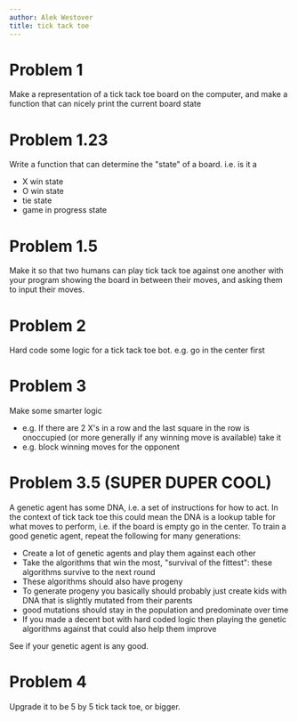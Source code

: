 ```yaml
---
author: Alek Westover
title: tick tack toe
---
```


# Problem 1
Make a representation of a tick tack toe board on the computer, and make a function that can nicely print the current board state

# Problem 1.23
Write a function that can determine the "state" of a board. i.e. is it a 
- X win state
- O win state
- tie state
- game in progress state

# Problem 1.5
Make it so that two humans can play tick tack toe against one another with your program showing the board in between their moves, and asking them to input their moves.

# Problem 2
Hard code some logic for a tick tack toe bot. e.g. go in the center first

# Problem 3
Make some smarter logic 
- e.g. If there are 2 X's in a row and the last square in the row is onoccupied (or more generally if any winning move is available) take it
- e.g. block winning moves for the opponent

# Problem 3.5 (SUPER DUPER COOL)
A genetic agent has some DNA, i.e. a set of instructions for how to act. In the context of tick tack toe this could mean the DNA is a lookup table for what moves to perform, i.e. if the board is empty go in the center.
To train a good genetic agent, repeat the following for many generations:
- Create a lot of genetic agents and play them against each other
- Take the algorithms that win the most, "survival of the fittest": these algorithms survive to the next round
- These algorithms should also have progeny
- To generate progeny you basically should probably just create kids with DNA that is slightly mutated from their parents
- good mutations should stay in the population and predominate over time
- If you made a decent bot with hard coded logic then playing the genetic algorithms against that could also help them improve

See if your genetic agent is any good.

# Problem 4
Upgrade it to be 5 by 5 tick tack toe, or bigger.



